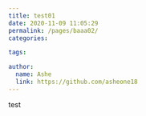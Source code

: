 ```yaml
---
title: test01
date: 2020-11-09 11:05:29
permalink: /pages/baaa02/
categories:

tags:

author: 
  name: Ashe
  link: https://github.com/asheone18
---
```


test